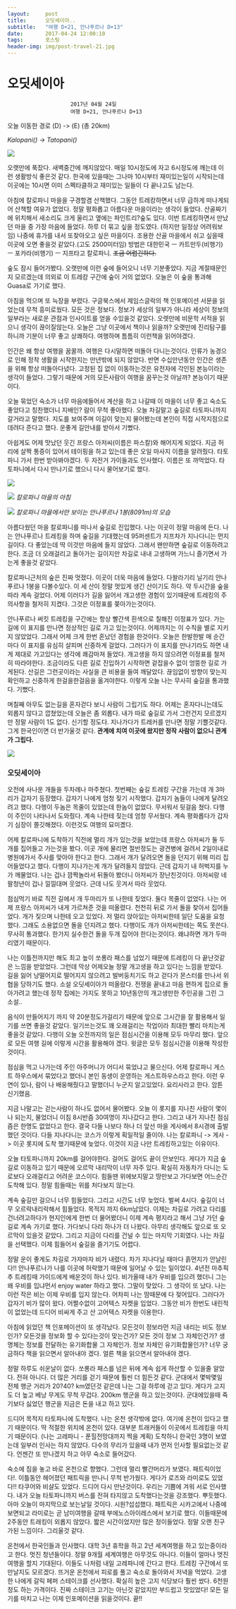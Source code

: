 ```yaml
---
layout:	    post
title: 	    오딧세이아..
subtitle:   "여행 D+21, 안나푸르나 D+13"
date:       2017-04-24 12:00:10 
tags:       포스팅
header-img: img/post-travel-21.jpg
---
```


# 	    오딧세이아
```
					2017년 04월 24일
					여행 D+21, 안나푸르나 D+13
```

오늘 이동한 경로 (D) -> (E) (총 20km)  

*Kalopani() -> Tatopani()*

![](/img/170424-maps.png)

오랫만에 푹잤다. 새벽중간에 깨지않았다. 매일 10시정도에 자고 6시정도에 깨는데 이런 생활방식 좋은것 같다. 한국에 있을때는 그나마 10시부터 재미있는일이 시작되는데 이곳에는 10시면 이미 스펙타클하고 재미있는 일들이 다 끝나고도 남는다.

아침에 칼로파니 마을을 구경할겸 산책했다. 그동안 트레캉하면서 너무 급하게 떠나게되어 산책할 여유가 없었다. 정말 평화롭고 아름다운 마을이라는 생각이 들었다. 산골짜기에 위치해서 새소리도 크게 울리고 옆에는 파인트리?숲도 있다. 이번 트레킹하면서 만났던 마을 중 가장 마음에 들었다. 하루 더 묶고 싶을 정도였다. (하지만 일정상 어려워보임) 나중에 휴가를 내서 또찾아오고 싶은 마을이다. 조용한 산골 마을에서 쉬고 싶을때 이곳에 오면 좋을것 같았다.(고도 2500미터임) 방법은 대한민국 ㅡ 카트만두(비행기) ㅡ 포카라(비행기) ㅡ 지프타고 칼로파니. ~~조금 어렵긴하다.~~

숲도 잠시 들어가봤다. 오랫만에 이런 숲에 들어오니 너무 기분좋았다. 지금 계절때문인지 모르겠는데 의외로 이 트레캉 구간에 숲이 거의 없었다. 오늘은 이 숲을 통과해 Guasa로 가기로 했다.

아침을 먹으며 또 늑장을 부렸다. 구글북스에서 제임스글락의 책 인포메이션 서문을 읽었는데 무척 흥미로웠다. 모든 것은 정보다. 정보가 세상의 일부가 아니라 세상이 정보의 일부라는 새로운 관점과 인사이트를 얻을 수있을것 같았다. 오렛만에 비문학 서적을 읽으니 생각이 끊이질않는다. 오늘은 그냥 이곳에서 책이나 읽을까? 오랫만에 진리탐구를 하니까 기분이 너무 좋고 상쾌하다. 여행하며 틈틈히 이런책을 읽어야겠다.

인간은 왜 항상 여행을 꿈꿀까. 여행은 다시말하면 떠돌아 다니는것이다. 인류가 농경으로 인해 정착 생활을 시작한지는 만년밖에 되지 않았다. 반면 수십만년동안 인간은 생존을 위해 항상 떠돌아다녔다. 고정된 집 없이 이동하는것은 유전자에 각인된 본능이라는 생각이 들었다. 그렇기 때문에 거의 모든사람이 여행을 꿈꾸는것 아닐까? 본능이기 때문이다.

오늘 묶었던 숙소가 너무 마음에들어서 계산을 하고 나갈때 이 마을이 너무 좋고 숙소도 좋았다고 칭찬했더니 지배인? 람이 무척 좋아했다. 오늘 차길말고 숲길로 타토파니까지 갈거라고 말했다. 지도를 보여주며 이길이 맞는지 물어봤는데 본인이 직접 시작지점으로 데려다 준다고 했다. 운좋게 길안내를 받아서 기뻤다.

아쉽게도 어제 맛났던 웃긴 프랑스 아저씨(이름은 파스칼)와 해어지게 되었다. 지금 허리에 살짝 통증이 있어서 테이핑을 하고 있는데 좋은 오일 마사지 이름을 알려줬다. 타토파니 가서 한번 받아봐야겠다. 두 자전거 가이들과도 인사했다. 이름은 또 까먹었다. 타토파니에서 다시 만나기로 했으니 다시 물어보기로 했다.

![](/img/170424-kalo.jpg)

![](/img/170424-kalo2.jpg)
*칼로파니 마을의 아침*

![](/img/170424-anna1.jpg)
*칼로파니 마을에서만 보이는 안나푸르나 1봉(8091m)의 모습*

아름다웠던 마을 칼로파니를 떠나서 숲길로 진입했다. 나는 이곳이 정말 마음에 든다. 나는 안나푸르나 트레킹을 하며 숲길을 기대했는데 95퍼센트가 지프차가 지나다니는 먼지길이다. 다 좋았는데 딱 이것만 마음에 들지 않았다. 그래서 왠만하면 숲길로 이동하려고 한다. 조금 더 오래걸리고 돌아가는 길이지만 차길로 내내 고생하며 가느니 즐기면서 가는게 좋을것 같았다.

칼로파니근처의 숲은 진짜 멋졌다. 이곳이 더욱 마음에 들었다. 다왈라기리 닐기리 안나푸르나 1봉을 다볼수있다. 이 세 산이 정말 멋있게 생긴 산이기도 하다. 약 두시간을 숲을 따라 계속 걸었다. 어제 이러다가 길을 잃어서 개고생한 경험이 있기때문에 트레킹의 주의사항을 철저히 지켰다. 그것은 이정표를 쫒아가는것이다.

안나푸르나 써킷 트레킹을 구간에는 항상 빨간색 흰색으로 칠해진 이정표가 있다. 가는길에 이 표지를 만나면 정상적인 길로 가고 있는것이다. 어제까지는 이 수칙을 별로 지키지 않았었다. 그래서 어제 크게 한번 혼났던 경험을 한것이다. 오늘은 한발한발 매 순간마다 이 표지를 유심히 살피며 신중하게 걸었다. 그러다가 이 표지를 만나기라도 하면 내게 제대로 가고있다는 생각에 쾌감마져 들었다. 개고생을 하지 않으려면 이정표를 철저히 따라야한다. 조금이라도 다른 길로 진입하기 시작하면 겉잡을수 없이 엉뚱한 길로 가게된다. 산길은 그런곳이라는 사실을 큰 비용을 들여 깨달았다. 끊임없이 방향이 맞는지 확인하고 신중하게 한걸을한걸음을 옮겨야한다. 이렇게 오늘 나는 무사히 숲길을 통과했다. 기뻤다.

며칠째 아무도 없는길을 혼자걷다 보니 사람이 그립기도 하다. 어제는 혼자다니는데도 외롭지 않다고 깝쳤었는데 오늘은 좀 외롭다. 내가 따로 숲길로 가서 그런건지 모르겠지만 정말 사람이 1도 없다. 신기할 정도다. 지나가다가 트레커를 만나면 정말 기쁠것같다. 그게 한국인이면 더 반가울것 같다. **관계에 치여 이곳에 왔지만 정작 사람이 없으니 관계가 그립다.**

![](/img/170424-mark.jpg)

### 오딧세이아

오전에 사나운 개들을 두차례나 마주쳤다. 첫번째는 숲길 트레킹 구간을 가는데 개 3마리가 갑자기 등장했다. 갑자기 나에게 엄청 짖기 시작했다. 갑자기 놈들이 나에게 달려오려고 했다. 다행이 두놈은 목줄이 있었는데 한놈이 없었다. 무서워서 뒷걸음 쳤다. 다행이 주인이 나타나서 도와줬다. 계속 나한테 짖는데 엄청 무서웠다. 계속 평화롭다가 갑자기 심장이 쫄깃해졌다. 이런것도 여행의 묘미곘다.

어제 칼로파니에 도착하기 직전에 멀리 개가 있는것을 보았는데 프랑스 아저씨가 둘 두개를 집어들고 가는것을 봤다. 이곳 개에 물리면 절반정도는 광견병에 걸려서 2일이내로 병원에가서 주사를 맞아야 한다고 한다. 그래서 개가 달려오면 돌을 던지기 위해 미리 집어들었다고 했다. 다행이 지나가는게 개가 달려들지 않았다. 근데 갑자기 내 허벅지를 누가 깨물었다. 나는 겁나 깜짝놀라서 뒤돌아 봤더니 아저씨가 장난친것이다. 아저씨랑 네팔청년이 겁나 낄낄대며 웃었다. 근데 나도 웃겨서 따라 웃었다.

점심먹기 바로 직전 길에서 개 두마리가 또 나한테 짖었다. 둘다 목줄이 없었다. 나는 어제 프랑스 아저씨가 내게 가르쳐준 것을 떠올렸다. 천천히 뒤로 가서 돌을 찾아서 집어들었다. 개가 짖으며 나한테 오고 있었다. 저 멀리 앉아있는 아저씨한테 일단 도움을 요청했다. 그래도 소용없으면 돌을 던지려고 했다. 다행이도 개가 아저씨한테는 쪽도 못쓴다. 무사히 통과했다. 한가지 실수한건 돌을 두개 집어야 한다는것이다. 왜냐하면 개가 두마리였기 때문이다.

나는 이틀전까지만 해도 최고 높이 쏘롱라 패스를 넘었기 때문에 트레킹이 다 끝난것같은 느낌을 받았었다. 그런데 막상 어제오늘 정말 개고생을 하고 있다는 느낌을 받았다. 길을 잃어 낭떨어지로 떨어지지 않으려고 발버둥치기도 하고 걷다가 몬스터를 만나서 위협을 당하기도 했다. 소설 오딧세이아가 떠올랐다. 전쟁을 끝내고 마음 편하게 집으로 돌아가려고 했는데 정작 집에는 가지도 못하고 10년동안의 개고생만한 주인공을 그린 그 소설..

음식이 만들어지기 까지 약 20분정도가걸리기 때문에 앞으로 그시간을 잘 활용해서 일기를 쓰면 좋을것 같았다. 일기쓰는것도 꽤 오래걸리는 작업이라 최대한 빨리 마치는게 좋을것 같았다. 다행이 오늘 오전까지의 일은 점심시간을 이용해 모두 마무리 했다. 앞으로 모든 여행 길에 이렇게 시간을 활용해야 겠다. 윗글은 모두 점심시간을 이용해 작성한 것이다.

점심을 먹고 나가는데 주인 아주머니가 어디서 묶었냐고 물으신다. 어제 칼로파니 게스트 하우스에서 묶었다고 했더니 본인 동생이 운영하는 게스트하우스라고 한다. 이런 우연이 있나, 람이 나 배웅해줬다고 말했더니 누군지 알고있었다. 요리사라고 한다. 암튼 신기했음.

지금 나말고는 걷는사람이 하나도 없어서 물어봤다. 오늘 이 롯지를 지나친 사람이 몇이나 되는지, 물었더니 이침 8시반즘 30여명이 지나갔다고 한다. 그리고 내가 지나친 점심즘은 한명도 없었다고 한다. 결국 다들 나보다 하나 더 앞선 마을 게사에서 8시경에 출발했던 것이다. 다들 지나다니는 코스가 이렇게 획일적일 줄이야. 나는 칼로파니 -> 게사 -> 이곳 롯지에 도착 했기때문에 늦었다. 이것이 지금 나만 트레킹하고있는 이유이다.

오늘 타토파니까지 20km를 걸어야한다. 걸어도 걸어도 끝이 안보인다. 게다가 지금 숲길로 이동하고 있기 때문에 오르막 내리막이 너무 자주 있다. 확실히 자동차가 다니는 도로보다 오래걸리고 어려운 코스이다. 힘들땐 위에보지말고 땅만보고 가다보면 어느순간 도착해 있다. 정말 힘들때는 위를 처다보지 않는다.

계속 숲길만 걸으니 너무 힘들었다. 그리고 시간도 너무 늦었다. 벌써 4시다. 숲길이 너무 오르락내리락해서 힘들었다. 목적지 까지 6km남았다. 이제는 차길로 가려고 다리를 건너려고하다가 현지인에게 한번 더 물어봤더니 이제 계속 평지라고 해서 그냥 가던 숲길로 계속 가기로 했다. 가다보니 다리 하나가 더 나왔다. 아무리 생각해도 앞으로 또 오르막이 있을것 같았다. 그리고 지금이 다리를 건널 수 있는 마지막 기회였다. 나는 차길을 선택했다. 이제 힘들어서 숲길을 즐기기도 어렵다.

정말 운이 좋게도 차길로 가자마자 비가 내렸다. 차가 지나다닐 때마다 흙먼지가 안날린다!! 안나푸르나가 나를 이곳에 허락했기 때문에 일어날 수 있는 일이었다. 4년전 마추픽추 트레킹때 가이드에게 배운것이 하나 있다. 비가올때 내가 우비를 입으려 했더니 그는 왜 우비를 입냐먼서 enjoy water 하라고 했다. 그말이 맞았다. 그 생각이 또 났다. 나는 이런 작은 비는 이제 우비를 입지 않는다. 어차피 나는 땀때문에 다 젖어있다. 그러다가 갑자기 비가 많이 왔다. 어쩔수없이 고어텍스 자켓을 입었다. 그동안 비가 한번도 내린적이 없었는데 드디어 비싸게 주고 산 고어텍스 자켓을 이용한다.

아침에 읽었던 책 인포메이션이 또 생각났다. 모든것이 정보라먼 지금 내리는 비도 정보인가? 모든것을 정보화 할 수 있다는것이 맞는건가? 모든 것이 정보 그 자체인건가? 생명체는 정보를 전달하는 유기화합물 그 자체인가. 정보 자체인 유기화합물인가? 너무 궁금하다 책을 읽으면서 알아내야 겠다. 얼른 책을 읽으면서 알아내야 겠다.

정말 하루도 쉬운날이 없다. 쏘롱라 패스를 넘은 뒤에 계속 쉽게 하산할 수 있을줄 알았다. 전혀 아니다. 더 많은 거리를 걷기 때문에 훨씬 더 힘든것 같다. 군대에서 몇박몇일 전체 행군 거리가 20?40? km였던것 같은데 나는 그걸 하루에 걷고 있다. 게다가 고지도 더 높고 베낭 무게도 무척 무겁다. 200km 행군을 하고 있는것이다. 군대에있을때 죽기보다 싫었던 행군을 지금은 돈을 내고 하고 있다.

드디어 목적지 타토파니에 도착했다. 나는 온천 생각밖에 없다. 여기에 온천이 있다고 했기 때문이다. 딱 적절한 위치에 온천이 있다. 대부분 트래커들이 이곳에서 트레킹을 마치기 때문이다. (나는 고레파니 - 푼힐전망대까지 찍을 계획) 도착하니 한국인 3명이 보였는데 일부러 인사는 하지 않았다. 다수의 무리가 있을때 내가 먼저 인사할 필요없는것 같다. 언젠간 또 만나겠지 하고 아무 숙소로 들어갔다.

숙소에 짐을 놓고 바로 온천으로 향했다. 그런데 멀리 빨간머리가 보였다. 패트릭이었다!. 이틀동안 헤어졌던 패트릭을 만나니 무척 반가웠다. 게다가 로즈와 라미로도 있었다!! 타쿠어와 비샬도 있었다. 드디어 다시 만난것이다. 우리는 기쁨에 겨워 서로 인사했다. 내가 오늘 타토파니까지 버스를 전혀 타지않고 도착했다는것을 강조했다. 뿌듯했다. 아마 오늘이 마지막으로 보는날일 것이다. 시원?섭섭했다. 패트릭은 시카고에서 나중에 보면되고 라미로는 곧 남미여행을 갈때 부에노스아이레스에서 보기로 했다. 이들때문에 2주동안 트래킹이 외롭지 않았다. 짧은 시간이었지만 많은 정이들었다. 정말 오랜 친구가된 느낌이다. 그리울것 같다.

온천에서 한국인들과 인사했다. 대학 3년 휴학을 하고 2년 세계여행을 하고 있는중이라고 한다. 멋진 청년들이다. 정말 9개월 세계여행은 아무것도 아니다. 이들이 얼마나 멋진 여행을 할지 기대된다. 이들도 나처럼 내일 고레파니에 간다고 한다. 트레킹 구간에서 또 만날지도 모르겠다. 뜨거운 온천에서 피로를 풀고 숙소로 돌아와서 저녁을 먹었다. 고생한 나에게 갈릭 페퍼 스테이크를 선사했다. 확실히 높은 고지 식당보다 훨씬 쌌다. 6천원정도 하는 가격이다. 진짜 스테이크 고기는 아닌것 같았지만 부드럽고 맛있었다! 모든 일기를 마치고 나는 이제 인포메이션을 읽을것이다. 끝!!
